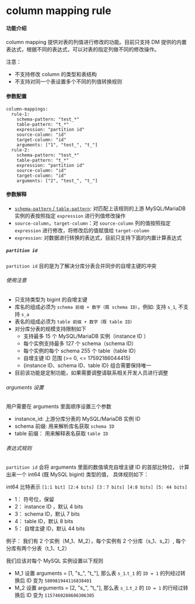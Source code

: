 column mapping rule
===

#### 功能介绍

column mapping 提供对表的列值进行修改的功能。目前只支持 DM 提供的内置表达式，根据不同的表达式，可以对表的指定列做不同的修改操作。

注意：
- 不支持修改 column 的类型和表结构
- 不支持对同一个表设置多个不同的列值转换规则

#### 参数配置

```
column-mappings:
  rule-1:
​    schema-pattern: "test_*"
​    table-pattern: "t_*"
​    expression: "partition id"
​    source-column: "id"
​    target-column: "id"
​    arguments: ["1", "test_", "t_"]
  rule-2:
​    schema-pattern: "test_*"
​    table-pattern: "t_*"
​    expression: "partition id"
​    source-column: "id"
​    target-column: "id"
​    arguments: ["2", "test_", "t_"]
```

#### 参数解释

- [`schema-pattern` / `table-pattern`](./table-selector.md): 对匹配上该规则的上游 MySQL/MariaDB 实例的表按照指定 `expression` 进行列值修改操作
- `source-column`，`target-column`：对 `source-column` 列的值按照指定 `expression` 进行修改，将修改后的值赋值给 `target-column`
- `expression`: 对数据进行转换的表达式，目前只支持下面的内置计算表达式

##### `partition id` 

`partition id` 目的是为了解决分库分表合并同步的自增主键的冲突

###### 使用注意
- 只支持类型为 bigint 的自增主键
- 库名的组成必须为 `schema 前缀 + 数字（既 schema ID）`，例如: 支持 `s_1`, 不支持 `s_a`
- 表名的组成必须为 `table 前缀 + 数字（既 table ID）`
- 对分库分表的规模支持限制如下
  - 支持最多 15 个 MySQL/MariaDB 实例（instance ID ）
  - 每个实例支持最多 127 个 schema（schema ID）
  - 每个实例的每个 schema 255 个 table（table ID）
  - 自增主键 ID 范围 (>= 0, <= 17592186044415)
  - {instance ID、schema ID、table ID} 组合需要保持唯一
- 目前该功能是定制功能，如果需要调整请联系相关开发人员进行调整

###### arguments 设置

用户需要在 arguments 里面顺序设置三个参数
- instance_id: 上游分库分表的 MySQL/MariaDB 实例 ID
- schema 前缀: 用来解析库名获取 `schema ID`
- table 前缀： 用来解释表名获取 `table ID`

###### 表达式规则
`partition id` 会将 arguments 里面的数值填充自增主键 ID 的首部比特位， 计算出来一个 int64 (既 MySQL bigint) 类型的值， 具体规则如下：

int64 比特表示 `[1:1 bit] [2:4 bits] [3：7 bits] [4:8 bits] [5: 44 bits]` 
- 1： 符号位，保留
- 2： instance ID ，默认 4 bits
- 3： schema ID，默认 7 bits
- 4： table ID，默认 8 bits
- 5： 自增主键 ID，默认 44 bits

例子： 我们有 2 个实例（M_1、M_2），每个实例有 2 个分库（s_1、s_2）, 每个分库有两个分表（t_1、t_2）

我们应该对每个 MySQL 实例设置以下规则
* M_1 设置 arguments = [1, "s_", "t_"], 那么表 `s_1`.`t_1` 的 `ID = 1` 的列经过转换后 ID 变为 `580981944116838401`
* M_2 设置 arguments = [2, "s_", "t_"], 那么表 `s_1`.`t_2` 的 `ID = 1` 的行经过转换后 ID 变为 `1157460288606306305`